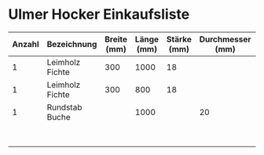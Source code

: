# Ulmer Hocker Einkaufsliste

Anzahl | Bezeichnung | Breite (mm) | Länge (mm) | Stärke (mm) | Durchmesser (mm) | Bezugsquelle | Preis
--- | --- | --- | --- | --- | --- | --- | ---
1 | Leimholz Fichte | 300 | 1000 | 18 | | Bauhaus Baumarkt | 13,90 €
1 | Leimholz Fichte | 300 | 800 | 18 | | Bauhaus Baumarkt | 11,20 €
1 | Rundstab Buche |  | 1000 | | 20 | Bauhaus Baumarkt | 4,50 €
 | |  |  | | | | | 29,60 €